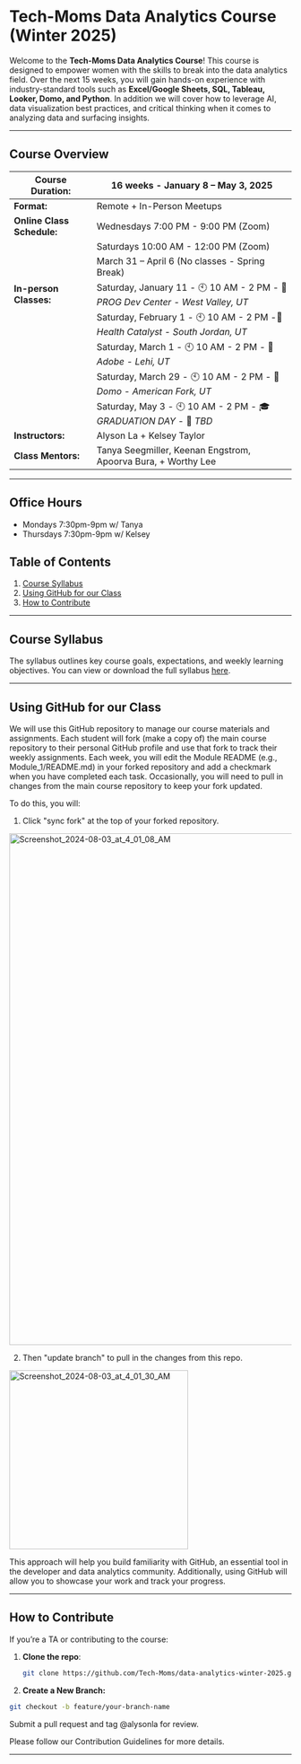 # **Tech-Moms Data Analytics Course (Winter 2025)**

Welcome to the **Tech-Moms Data Analytics Course**! This course is designed to empower women with the skills to break into the data analytics field. Over the next 15 weeks, you will gain hands-on experience with industry-standard tools such as **Excel/Google Sheets, SQL, Tableau, Looker, Domo, and Python**. In addition we will cover how to leverage AI, data visualization best practices, and critical thinking when it comes to analyzing data and surfacing insights. 

---

## **Course Overview**

| **Course Duration:**  | 16 weeks - January 8 – May 3, 2025   |
|-----------------------|--------------------------|
| **Format:**            | Remote + In-Person Meetups |
| **Online Class Schedule:**    | Wednesdays 7:00 PM - 9:00 PM (Zoom) 
| |  Saturdays 10:00 AM - 12:00 PM (Zoom) |  
| |  March 31 – April 6 (No classes - Spring Break) |  
| **In-person Classes:** | Saturday, January 11 - 🕙 10 AM - 2 PM - 📍 *PROG Dev Center - West Valley, UT* |
| | Saturday, February 1 - 🕙 10 AM - 2 PM -📍 *Health Catalyst - South Jordan, UT* |
| | Saturday, March 1 - 🕙 10 AM - 2 PM - 📍 *Adobe - Lehi, UT* |
| | Saturday, March 29 -  🕙 10 AM - 2 PM - 📍 *Domo - American Fork, UT* |
| | Saturday, May 3 - 🕙 10 AM - 2 PM - 🎓 *GRADUATION DAY* - 📍 *TBD* |
| **Instructors:**       | Alyson La + Kelsey Taylor |
| **Class Mentors:** | Tanya Seegmiller, Keenan Engstrom, Apoorva Bura, + Worthy Lee | 

---

## **Office Hours**
* Mondays 7:30pm-9pm w/ Tanya
* Thursdays 7:30pm-9pm w/ Kelsey

## **Table of Contents**

1. [Course Syllabus](#course-syllabus)
2. [Using GitHub for our Class](#using-github-for-our-class)
3. [How to Contribute](#how-to-contribute)

---

## **Course Syllabus**

The syllabus outlines key course goals, expectations, and weekly learning objectives. You can view or download the full syllabus [here](./syllabus.md).

---

## **Using GitHub for our Class**

We will use this GitHub repository to manage our course materials and assignments. Each student will fork (make a copy of) the main course repository to their personal GitHub profile and use that fork to track their weekly assignments. Each week, you will edit the Module README (e.g., Module_1/README.md) in your forked repository and add a checkmark when you have completed each task. Occasionally, you will need to pull in changes from the main course repository to keep your fork updated. 

To do this, you will: 

1) Click "sync fork" at the top of your forked repository.

<img width="912" alt="Screenshot_2024-08-03_at_4_01_08_AM" src="https://github.com/user-attachments/assets/98a9602b-dbed-4fc1-9f32-500e3ae9165f">

2) Then "update branch" to pull in the changes from this repo.

<img width="319" alt="Screenshot_2024-08-03_at_4_01_30_AM" src="https://github.com/user-attachments/assets/5af0368f-f125-4279-b433-92e76aae72bf">

This approach will help you build familiarity with GitHub, an essential tool in the developer and data analytics community. Additionally, using GitHub will allow you to showcase your work and track your progress. 

---

## **How to Contribute**

If you’re a TA or contributing to the course:
1. **Clone the repo**:
   ```bash
   git clone https://github.com/Tech-Moms/data-analytics-winter-2025.git

2. **Create a New Branch:**

  ```bash
  git checkout -b feature/your-branch-name
```

Submit a pull request and tag @alysonla for review.

Please follow our Contribution Guidelines for more details.

---


